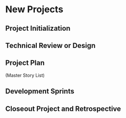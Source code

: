 # New Projects

## Project Initialization

## Technical Review or Design

## Project Plan
(Master Story List)

## Development Sprints

## Closeout Project and Retrospective
